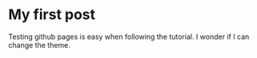# My first post

Testing github pages is easy when following the tutorial. I wonder if I can change the theme.
